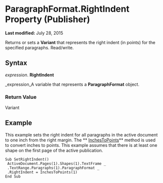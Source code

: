 
# ParagraphFormat.RightIndent Property (Publisher)

 **Last modified:** July 28, 2015

Returns or sets a  **Variant** that represents the right indent (in points) for the specified paragraphs. Read/write.

## Syntax

 _expression_. **RightIndent**

 _expression_A variable that represents a  **ParagraphFormat** object.


### Return Value

Variant


## Example

This example sets the right indent for all paragraphs in the active document to one inch from the right margin. The  ** [InchesToPoints](32c8740f-ad14-c947-b960-500378a5873d.md)** method is used to convert inches to points. This example assumes that there is at least one shape on the first page of the active publication.


```
Sub SetRightIndent() 
 ActiveDocument.Pages(1).Shapes(1).TextFrame _ 
 .TextRange.Paragraphs(1).ParagraphFormat _ 
 .RightIndent = InchesToPoints(1) 
End Sub
```

